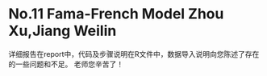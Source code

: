 # No.11 Fama-French Model Zhou Xu,Jiang Weilin 
详细报告在report中，代码及步骤说明在R文件中，数据导入说明向您陈述了存在的一些问题和不足。
老师您辛苦了！
